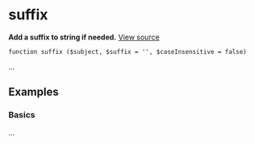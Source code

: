 
# suffix

**Add a suffix to string if needed.** [View source](https://bitbucket.org/Eiskis/baseline.php/src/default/source/strings/suffix/suffix.php?at=default)

	function suffix ($subject, $suffix = '', $caseInsensitive = false)

...



## Examples

### Basics

...
